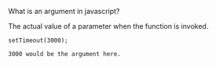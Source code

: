 
What is an argument in javascript?

The actual value of a parameter when the function is invoked.

	setTimeout(3000);

	3000 would be the argument here.
